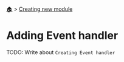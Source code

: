 <!--startTocHeader-->
[🏠](../README.md) > [Creating new module](README.md)
# Adding Event handler
<!--endTocHeader-->

TODO: Write about `Creating Event handler`

<!--startTocSubTopic-->
<!--endTocSubTopic-->